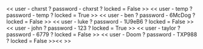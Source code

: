 << user - chxrst ? password - chxrst ? locked = False >> << user - temp ? password - temp ? locked = True >> << user - ben ? password - 6McDog ? locked = False >> << user - luke ? password - 1U9eB6 ? locked = False >> << user - john ? password - 123 ? locked = True >> << user - taylor ? password - 6779 ? locked = False >> << user - Doom ? password - TXP988 ? locked = False >><< >>
 
